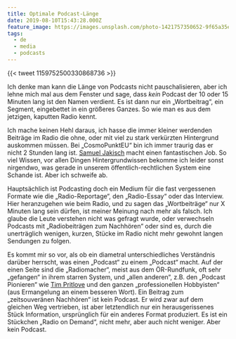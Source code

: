 ```yaml
---
title: Optimale Podcast-Länge
date: 2019-08-10T15:43:28.000Z
feature_image: https://images.unsplash.com/photo-1421757350652-9f65a35effc7?ixlib=rb-1.2.1&q=80&fm=jpg&crop=entropy&cs=tinysrgb&w=1080&fit=max&ixid=eyJhcHBfaWQiOjExNzczfQ
tags:
  - de
  - media
  - podcasts
---
```


{{< tweet 1159752500330868736 >}}

‪Ich denke man kann die Länge von Podcasts nicht pauschalisieren, aber ich lehne mich mal aus dem Fenster und sage, dass _kein_ Podcast der 10 oder 15 Minuten lang ist den Namen verdient. Es ist dann nur ein „Wortbeitrag“, ein Segment, eingebettet in ein größeres Ganzes. So wie man es aus dem jetzigen, kaputten Radio kennt.

Ich mache keinen Hehl daraus, ich hasse die immer kleiner werdenden Beiträge im Radio die ohne, oder mit viel zu stark verkürzten Hintergrund auskommen müssen. Bei „CosmoPunktEU“ bin ich immer traurig das er nicht 2 Stunden lang ist. [Samuel Jakisch](https://twitter.com/samuel_ja) macht einen fantastischen Job. So viel Wissen, vor allen Dingen Hintergrundwissen bekomme ich leider sonst nirgendwo, was gerade in unserem öffentlich-rechtlichen System eine Schande ist. Aber ich schweife ab.

Hauptsächlich ist Podcasting doch ein Medium für die fast vergessenen Formate wie die „Radio-Reportage“, den „Radio-Essay“ oder das Interview. Hier heranzugehen wie beim Radio, und zu sagen das „Wortbeiträge“ nur X Minuten lang sein dürfen, ist meiner Meinung nach mehr als falsch. Ich glaube die Leute verstehen nicht was gefragt wurde, oder verwechseln Podcasts mit „Radiobeiträgen zum Nachhören“ oder sind es, durch die unerträglich wenigen, kurzen, Stücke im Radio nicht mehr gewohnt langen Sendungen zu folgen.

Es kommt mir so vor, als ob ein diametral unterschiedliches Verständnis darüber herrscht, was einen „Podcast“ zu einem „Podcast“ macht. Auf der einen Seite sind die „Radiomacher“, meist aus dem ÖR-Rundfunk, oft sehr „gefangen“ in ihrem starren System, und „allen anderen“, z.B. den „Podcast Pionieren“ wie [Tim Pritlove](https://twitter.com/timpritlove) und den ganzen „professionellen Hobbyisten“ (aus Ermangelung an einem besseren Wort). Ein Beitrag zum „zeitsouveränen Nachhören“ ist kein Podcast. Er wird zwar auf dem gleichen Weg vertrieben, ist aber letztendlich nur ein herausgerissenes Stück Information, ursprünglich für ein anderes Format produziert. Es ist ein Stückchen „Radio on Demand“, nicht mehr, aber auch nicht weniger. Aber kein Podcast.
